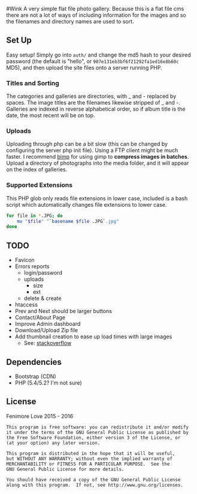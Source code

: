 #Wink
A very simple flat file photo gallery. Because this is a flat file cms there are not a lot of ways of including information for the images and so the filenames and directory names are used to sort.

## Set Up

Easy setup! Simply go into `auth/` and change the md5 hash to your desired password (the default is "hello", or `907e131eb3bf6f21292fa1ed16e8b60c` MD5), and then upload the site files onto a server running PHP.

### Titles and Sorting

The categories and galleries are directories, with _ and - replaced by spaces. The image titles are the filenames likewise stripped of _ and -. Galleries are indexed in reverse alphabetical order, so if album title is the date, the most recent will be on top.

### Uploads
Uploading through php can be a bit slow (this can be changed by configuring the server php init file). Using a FTP client might be much faster. I recommend [bimp](http://www.alessandrofrancesconi.it/projects/bimp/) for using gimp to **compress images in batches**. Upload a directory of photographs into the media folder, and it will appear on the index of galleries.

### Supported Extensions
This PHP glob only reads file extensions in lower case, included is a bash script which automatically changes file extensions to lower case.

```bash
for file in *.JPG; do
    mv "$file" "`basename $file .JPG`.jpg"
done
```

## TODO
- Favicon
- Errors reports
    - login/password
    - uploads
        - size
        - ext
    - delete & create
- htaccess
- Prev and Next should be larger buttons
- Contact/About Page
- Improve Admin dashboard
- Download/Upload Zip file
- Add thumbnail creation to ease up load times with large images
  - See: [stackoverflow](http://stackoverflow.com/questions/11376315/creating-a-thumbnail-from-an-uploaded-image)

## Dependencies
- Bootstrap (CDN)
- PHP (5.4/5.2? I'm not sure)

## License

Fenimore Love 2015 - 2016

    This program is free software: you can redistribute it and/or modify
    it under the terms of the GNU General Public License as published by
    the Free Software Foundation, either version 3 of the License, or
    (at your option) any later version.

    This program is distributed in the hope that it will be useful,
    but WITHOUT ANY WARRANTY; without even the implied warranty of
    MERCHANTABILITY or FITNESS FOR A PARTICULAR PURPOSE.  See the
    GNU General Public License for more details.

    You should have received a copy of the GNU General Public License
    along with this program.  If not, see http://www.gnu.org/licenses.
